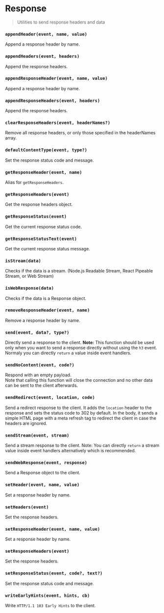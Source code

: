 # Response

> Utilities to send response headers and data

<!-- automd:jsdocs src="../../src/utils/response.ts" -->

### `appendHeader(event, name, value)`

Append a response header by name.

### `appendHeaders(event, headers)`

Append the response headers.

### `appendResponseHeader(event, name, value)`

Append a response header by name.

### `appendResponseHeaders(event, headers)`

Append the response headers.

### `clearResponseHeaders(event, headerNames?)`

Remove all response headers, or only those specified in the headerNames array.

### `defaultContentType(event, type?)`

Set the response status code and message.

### `getResponseHeader(event, name)`

Alias for `getResponseHeaders`.

### `getResponseHeaders(event)`

Get the response headers object.

### `getResponseStatus(event)`

Get the current response status code.

### `getResponseStatusText(event)`

Get the current response status message.

### `isStream(data)`

Checks if the data is a stream. (Node.js Readable Stream, React Pipeable Stream, or Web Stream)

### `isWebResponse(data)`

Checks if the data is a Response object.

### `removeResponseHeader(event, name)`

Remove a response header by name.

### `send(event, data?, type?)`

Directly send a response to the client.
**Note:** This function should be used only when you want to send a response directly without using the `h3` event. Normaly you can directly `return` a value inside event handlers.

### `sendNoContent(event, code?)`

Respond with an empty payload.<br>
Note that calling this function will close the connection and no other data can be sent to the client afterwards.

### `sendRedirect(event, location, code)`

Send a redirect response to the client.
It adds the `location` header to the response and sets the status code to 302 by default.
In the body, it sends a simple HTML page with a meta refresh tag to redirect the client in case the headers are ignored.

### `sendStream(event, stream)`

Send a stream response to the client.
Note: You can directly `return` a stream value inside event handlers alternatively which is recommended.

### `sendWebResponse(event, response)`

Send a Response object to the client.

### `setHeader(event, name, value)`

Set a response header by name.

### `setHeaders(event)`

Set the response headers.

### `setResponseHeader(event, name, value)`

Set a response header by name.

### `setResponseHeaders(event)`

Set the response headers.

### `setResponseStatus(event, code?, text?)`

Set the response status code and message.

### `writeEarlyHints(event, hints, cb)`

Write `HTTP/1.1 103 Early Hints` to the client.

<!-- /automd -->
